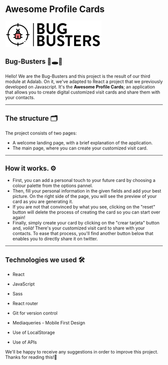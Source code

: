 # Awesome Profile Cards

![Bug Busters Logo](/src/images/bug_busters_logo.png?raw=true "Bug Busters Logo")

## Bug-Busters 🦟🕳🔦

Hello! We are the Bug-Busters and this project is the result of our third module at Adalab.
 On it, we've adapted to React a project that we previously developed on Javascript. It's the **Awesome Profile Cards**; an application that allows you to create digital customized visit cards and share them with your contacts. 
***
## The structure 🗂

The project consists of two pages:
- A welcome landing page, with a brief explanation of the application. 
- The main page, where you can create your customized visit card. 
***
## How it works. ⚙️

- First, you can add a personal touch to your future card by choosing a colour palette from the options pannel.
- Then, fill your personal information in the given fields and add your best picture. On the right side of the page, you will see the preview of your card as you are generating it. 
- If you are not that convinced by what you see, clicking on the "reset" button will delete the process of creating the card so you can start over again! 
- Finally, simply create your card by clicking on the "crear tarjeta" button and, *volià!* There's your customized visit card to share with your contacts. To ease that process, you'll find another button below that enables you to directly share it on twitter. 
*** 
## Technologies we used 🛠
- React

- JavaScript

- Sass

- React router

- Git for version control

- Mediaqueries - Mobile First Design

- Use of LocalStorage

- Use of APIs

We'll be happy to receive any suggestions in order to improve this project. Thanks for reading this!🚩



